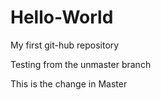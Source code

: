 # Hello-World
My first git-hub repository

Testing from the unmaster branch 

This is the change in Master

